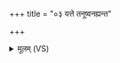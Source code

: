 +++
title = "०३ यत्ते तनूष्वनह्यन्त"

+++
<details><summary>मूलम् (VS)</summary>

यत्ते त॒नूष्वन॑ह्यन्त दे॒वा द्युरा॑जयो दे॒हिनः॑।  
इन्द्रो॒ यच्च॒क्रे वर्म॒ तद॒स्मान्पा॑तु वि॒श्वतः॑ ॥
</details>